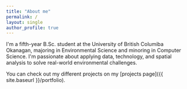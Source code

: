 ```yaml
---
title: "About me"
permalink: /
layout: single
author_profile: true
---
```


I'm a fifth-year B.Sc. student at the University of British Columiba Okanagan, majoring in Environmental Science and minoring in Computer Science. I'm passionate about applying data, technology, and spatial analysis to solve real-world environmental challenges.

You can check out my different projects on my [projects page]({{ site.baseurl }}/portfolio).





